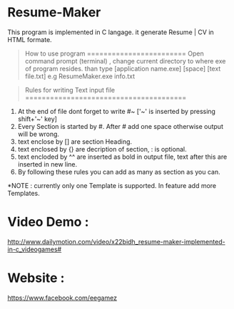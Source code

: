 Resume-Maker
============

This program is implemented in C langage. it generate Resume | CV in HTML formate.

> How to use program 
========================
Open command prompt (terminal) , change current directory to where exe of program  resides.
than type [application name.exe] [space] [text file.txt] e.g ResumeMaker.exe info.txt

> Rules for writing Text input file 
=======================================
1. At the end of file dont forget to write #~ ['~' is inserted by pressing shift+'~' key]
2. Every Section is started by #. After # add one space otherwise output will be wrong.
3. text enclose by [] are section Heading.
4. text enclosed by {} are decription of section, : is optional.
5. text encloded by ^^ are inserted as bold in output file, text after this are inserted in new line.
6. By following these rules you can add as many as section as you can.


*NOTE : currently only one Template is supported. In feature add more Templates.

Video Demo :
============
http://www.dailymotion.com/video/x22bidh_resume-maker-implemented-in-c_videogames#

Website : 
=========
https://www.facebook.com/eegamez
